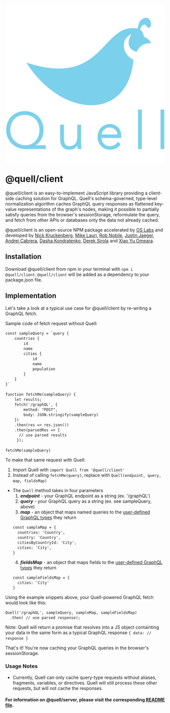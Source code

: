 <p align="center"><img src="./assets/QUELL-nested-LG@0.75x.png" width='500' style="margin-top: 10px; margin-bottom: -10px;"></p>

# @quell/client

@quell/client is an easy-to-implement JavaScript library providing a client-side caching solution for GraphQL.  Quell's schema-governed, type-level normalization algorithm caches GraphQL query responses as flattened key-value representations of the graph's nodes, making it possible to partially satisfy queries from the browser's sessionStorage, reformulate the query, and fetch from other APIs or databases only the data not already cached.  

@quell/client is an open-source NPM package accelerated by [OS Labs](https://github.com/oslabs-beta/) and developed by [Nick Kruckenberg](https://github.com/kruckenberg), [Mike Lauri](https://github.com/MichaelLauri), [Rob Nobile](https://github.com/RobNobile), [Justin Jaeger](https://github.com/justinjaeger), [Andrei Cabrera](https://github.com/Andreicabrerao), [Dasha Kondratenko](https://github.com/dasha-k), [Derek Sirola](https://github.com/dsirola1) and [Xiao Yu Omeara](https://github.com/xyomeara).

## Installation

Download @quell/client from npm in your terminal with `npm i @quell/client`.
`@quell/client` will be added as a dependency to your package.json file.

## Implementation

Let's take a look at a typical use case for @quell/client by re-writing a GraphQL fetch.

Sample code of fetch request without Quell:
```
const sampleQuery = `query {
    countries {
        id
        name
        cities {
            id
            name
            population
        }
    }
}`

function fetchMe(sampleQuery) {
    let results;
    fetch('/graphQL', {
        method: "POST",
        body: JSON.stringify(sampleQuery)
    })
    .then(res => res.json())
    .then(parsedRes => {
      // use parsed results
     });

fetchMe(sampleQuery)
```

To make that same request with Quell:
1. Import Quell with `import Quell from '@quell/client'`
2. Instead of calling `fetchMe(query)`, replace with `Quell(endpoint, query, map, fieldsMap)`
  - The `Quell` method takes in four parameters
    1. **_endpoint_** - your GraphQL endpoint as a string (ex. '/graphQL')
    2. **_query_** - your GraphQL query as a string (ex. see sampleQuery, above)
    3. **_map_** - an object that maps named queries to the [user-defined GraphQL types](https://graphql.org/learn/schema/#object-types-and-fields) they return
    ```
    const sampleMap = {
      countries: 'Country',
      country: 'Country',
      citiesByCountryId: 'City',
      cities: 'City',
    }
    ```
    4. **_fieldsMap_** - an object that maps fields to the [user-defined GraphQL types](https://graphql.org/learn/schema/#object-types-and-fields) they return
    ```
    const sampleFieldsMap = {
      cities: 'City'
    }
    ```

Using the example snippets above, your Quell-powered GraphQL fetch would look like this:
```
Quell('/graphQL', sampleQuery, sampleMap, sampleFieldsMap)
  .then( // use parsed response);
```
Note: Quell will return a promise that resolves into a JS object containting your data in the same form as a typical GraphQL response `{ data: // response }`

That's it! You're now caching your GraphQL queries in the browser's sessionStorage.

### Usage Notes

- Currently, Quell can only cache query-type requests without aliases, fragments, variables, or directives. Quell will still process these other requests, but will not cache the responses.

#### For information on @quell/server, please visit the corresponding [README file](https://github.com/oslabs-beta/Quell/tree/master/quell-server).
